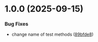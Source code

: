 # 1.0.0 (2025-09-15)


### Bug Fixes

* change name of test methods ([89bfde8](https://gitax.mohaymen.ir/development/intelligent-assistant/libraries/star-pack/commit/89bfde851546980cfe50af255e2227cf06ef4131))
